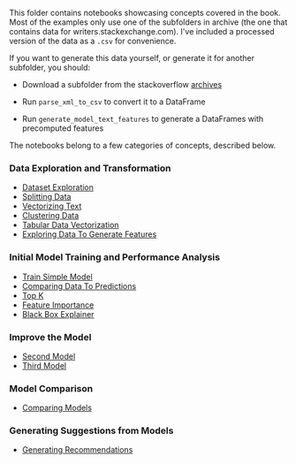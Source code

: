 This folder contains notebooks showcasing concepts covered in the book.
Most of the examples only use one of the subfolders in archive
(the one that contains data for writers.stackexchange.com).
I've included a processed version of the data as a `.csv` for convenience.

If you want to generate this data yourself, or generate it for another subfolder,
you should:

- Download a subfolder from the stackoverflow [archives][archives]

- Run `parse_xml_to_csv` to convert it to a DataFrame

- Run `generate_model_text_features` to generate a DataFrames with precomputed features

[archives]: https://archive.org/details/stackexchange

The notebooks belong to a few categories of concepts, described below.

### Data Exploration and Transformation

- [Dataset Exploration][DatasetExploration]
- [Splitting Data][SplittingData]
- [Vectorizing Text][VectorizingText]
- [Clustering Data][ClusteringData]
- [Tabular Data Vectorization][TabularDataVectorization]
- [Exploring Data To Generate Features][ExploringDataToGenerateFeatures]

### Initial Model Training and Performance Analysis

- [Train Simple Model][TrainSimpleModel]
- [Comparing Data To Predictions][ComparingDataToPredictions]
- [Top K][TopK]
- [Feature Importance][FeatureImportance]
- [Black Box Explainer][BlackBoxExplainer]

### Improve the Model

- [Second Model][SecondModel]
- [Third Model][ThirdModel]

### Model Comparison

- [Comparing Models][ComparingModels]

### Generating Suggestions from Models

- [Generating Recommendations][GeneratingRecommendations]

[BlackBoxExplainer]: ./black_box_explainer.ipynb
[ClusteringData]: ./clustering_data.ipynb
[ComparingDataToPredictions]: ./comparing_data_to_predictions.ipynb
[ComparingModels]: ./comparing_models.ipynb
[DatasetExploration]: ./dataset_exploration.ipynb
[ExploringDataToGenerateFeatures]: ./exploring_data_to_generate_features.ipynb
[FeatureImportance]: ./feature_importance.ipynb
[GeneratingRecommendations]: ./generating_recommendations.ipynb
[SecondModel]: ./second_model.ipynb
[SplittingData]: ./splitting_data.ipynb
[TabularDataVectorization]: ./tabular_data_vectorization.ipynb
[ThirdModel]: ./third_model.ipynb
[TopK]: ./top_k.ipynb
[TrainSimpleModel]: ./train_simple_model.ipynb
[VectorizingText]: ./vectorizing_text.ipynb
